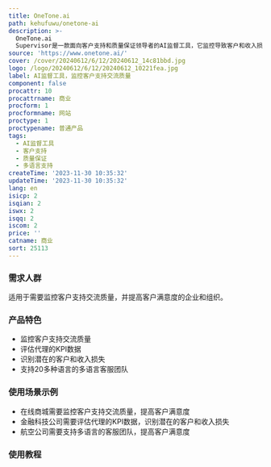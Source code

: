 ```yaml
---
title: OneTone.ai
path: kehufuwu/onetone-ai
description: >-
  OneTone.ai
  Supervisor是一款面向客户支持和质量保证领导者的AI监督工具，它监控导致客户和收入损失的问题，以及所有书面客户交流的质量。该产品利用先进的AI技术，帮助客户服务和质量保证团队提高客户满意度，并改善代理质量评分、NPS、CSAT等指标。该产品可以节省25%-50%的客户支持和质量保证领导者的时间，评估代理的KPI数据，识别潜在的客户和收入损失，并支持20多种语言的多语言客服团队。
source: 'https://www.onetone.ai/'
cover: /cover/20240612/6/12/20240612_14c81bbd.jpg
logo: /logo/20240612/6/12/20240612_10221fea.jpg
label: AI监督工具，监控客户支持交流质量
component: false
procattr: 10
procattrname: 商业
procform: 1
procformname: 网站
proctype: 1
proctypename: 普通产品
tags:
  - AI监督工具
  - 客户支持
  - 质量保证
  - 多语言支持
createTime: '2023-11-30 10:35:32'
updateTime: '2023-11-30 10:35:32'
lang: en
isicp: 2
isqian: 2
iswx: 2
isqq: 2
iscom: 2
price: ''
catname: 商业
sort: 25113
---
```




### 需求人群
适用于需要监控客户支持交流质量，并提高客户满意度的企业和组织。

### 产品特色
- 监控客户支持交流质量
- 评估代理的KPI数据
- 识别潜在的客户和收入损失
- 支持20多种语言的多语言客服团队

### 使用场景示例
- 在线商城需要监控客户支持交流质量，提高客户满意度
- 金融科技公司需要评估代理的KPI数据，识别潜在的客户和收入损失
- 航空公司需要支持多语言的客服团队，提高客户满意度

### 使用教程


  
